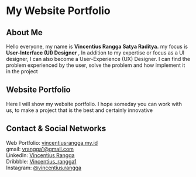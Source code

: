 # My Website  Portfolio

## About Me
Hello everyone, my name is <b>Vincentius Rangga Satya Raditya.</b> my focus is <b>User-Interface (UI) Designer</b> , In addition to my expertise or focus as a UI designer, I can also become a User-Experience (UX) Designer. I can find the problem experienced by the user, solve the problem and how implement it in the project

## Website Portfolio
Here I will show my website portfolio. I hope someday you can work with us, to make a project that is the best and certainly innovative

## Contact & Social Networks

Web Portfolio: [vincentiusrangga.my.id](https://vinranggasr.github.io) <br>
gmail: vrangga1@gmail.com <br>
LinkedIn: [Vincentius Rangga](http://www.linkedin.com/in/vincentius-rangga-453884242) <br>
Dribbble: [Vincentius_rangga1](https://dribbble.com/Vincentius_rangga1) <br>
Instagram: [@vincentius.rangga](https://www.instagram.com/vincentius.rangga/)

